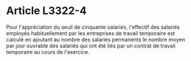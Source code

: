# Article L3322-4

Pour l'appréciation du seuil de cinquante salariés, l'effectif des salariés employés habituellement par les entreprises de travail temporaire est calculé en ajoutant au nombre des salariés permanents le nombre moyen par jour ouvrable des salariés qui ont été liés par un contrat de travail temporaire au cours de l'exercice.